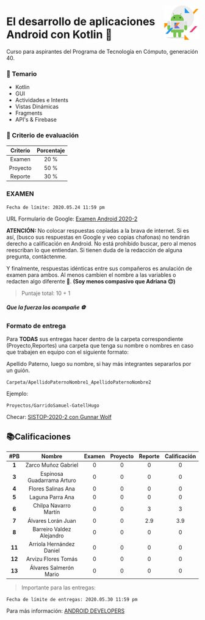 <p>
  <img src="img/s.png" align = "right"  width="90" height="90"/>
</p>

# El desarrollo de aplicaciones Android con Kotlin 📱

Curso para aspirantes del Programa de Tecnología en Cómputo, generación 40.

### 👀 Temario

- Kotlin
- GUI
- Actividades e Intents
- Vistas Dinámicas
- Fragments
- API's & Firebase

### 🐢 Criterio de evaluación 

|  Criterio   | Porcentaje |
|:----------: |:----------:|
|   Examen    |    20 %    |
|  Proyecto   |    50 %    |
|   Reporte   |    30 %    |

### EXAMEN

```
Fecha de límite: 2020.05.24 11:59 pm
```


URL Formulario de Google: [Examen Android 2020-2](https://forms.gle/sH8ffmCZmMgepsSd6)

**ATENCIÓN:** No colocar respuestas copiadas a la brava de internet. Si es así, (busco sus respuestas en Google y veo copias chafonas) no tendrán derecho a calificación en Android. No está prohibido buscar, pero al menos reescriban lo que entiendan. Si tienen duda de la redacción de alguna pregunta, contáctenme. 

Y finalmente, respuestas idénticas entre sus compañeros es anulación de examen para ambos. Al menos cambien el nombre a las variables o redacten algo diferente 👀.  **(Soy menos compasivo que Adriana 😔)**

> Puntaje total: 10 + 1

##### Que la fuerza los acompañe ⚽️

### Formato de entrega

Para **TODAS** sus entregas hacer dentro de la carpeta correspondiente (Proyecto,Reportes) una carpeta que tenga su nombre o nombres en caso que trabajen en equipo con el siguiente formato:

Apellido Paterno, luego su nombre, si hay más integrantes separarlos por un guión.

```
Carpeta/ApellidoPaternoNombre1_ApellidoPaternoNombre2
```

Ejemplo:

```
Proyectos/GarridoSamuel-GatellHugo
```

Checar: [SISTOP-2020-2 con Gunnar Wolf](https://github.com/SamArtGS/sistop-2020-2/tree/master/tareas/2)

## 📚Calificaciones 



| #PB|  Nombre   | Examen|  Proyecto  | Reporte |Calificación|
|:-:|:----------: |:----------:|:-------: |:-------:|:-------:|
|**1**|Zarco Muñoz Gabriel        | 0 | 0 | 0 | 0 |
|**3**|Espinosa Guadarrama Arturo | 0 | 0 | 0 | 0 |
|**4**|Flores Salinas Ana         | 0 | 0 | 0 | 0 |
|**5**|Laguna Parra Ana           | 0 | 0 | 0 | 0 |
|**6**|Chilpa Navarro Martín      | 0 | 0 | 3 | 3 |
|**7**|Álvares Lorán Juan         | 0 | 0 | 2.9 | 3.9 |
|**8**|Barreiro Valdez Alejandro  | 0 | 0 | 0 | 0 |
|**11**|Arriola Hernández Daniel  | 0 | 0 | 0 | 0 |
|**12**|Arvizu Flores Tomás       | 0 | 0 | 0 | 0 |
|**13**|Álvares Salmerón Mario    | 0 | 0 | 0 | 0 |

> Importante para las entregas:

```
Fecha de límite de entregas: 2020.05.30 11:59 pm
```



Para más información: [ANDROID DEVELOPERS](https://developer.android.com)


